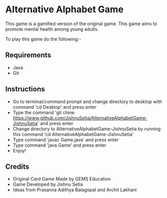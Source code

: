 # Alternative Alphabet Game

This game is a gamified version of the original game. This game aims to promote mental health among young adults.

To play this game do the following:-

## Requirements
- Java
- Git

## Instructions
- Go to terminal/command prompt and change directory to desktop with command 'cd Desktop' and press enter
- Type the command 'git clone https://www.github.com/JishnuSetia/AlternativeAlphabetGame-JishnuSetia' and press enter
- Change directory to AlternativeAlphabetGame-JishnuSetia by running this command 'cd AlternativeAlphabetGame-JishnuSetia'
- Type command 'javac Game.java' and press enter
- Type command 'java Game' and press enter
- Enjoy!

## Credits
- Original Card Game Made by GEMS Education
- Game Developed by Jishnu Setia
- Ideas from Prasanna Adithya Balagopal and Archit Lakhani
